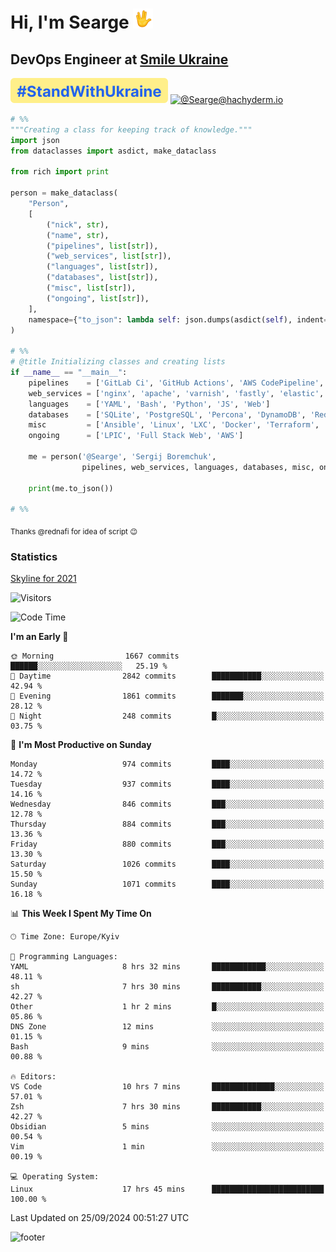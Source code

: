 # Hi, I'm Searge <img src="images/vulcan.webp" style="display: inline-block; margin: 0; height: 2rem" alt="Vulcan salute" />

## DevOps Engineer at [Smile Ukraine](https://smile-ukraine.com/en)

[![Stand With Ukraine](https://raw.githubusercontent.com/vshymanskyy/StandWithUkraine/main/badges/StandWithUkraine.svg)](https://stand-with-ukraine.pp.ua)
<a rel="me" href="https://hachyderm.io/@Searge">![@Searge@hachyderm.io](https://img.shields.io/badge/-@Searge-%232B90D9?logo=mastodon&logoColor=white)</a>

```python
# %%
"""Creating a class for keeping track of knowledge."""
import json
from dataclasses import asdict, make_dataclass

from rich import print

person = make_dataclass(
    "Person",
    [
        ("nick", str),
        ("name", str),
        ("pipelines", list[str]),
        ("web_services", list[str]),
        ("languages", list[str]),
        ("databases", list[str]),
        ("misc", list[str]),
        ("ongoing", list[str]),
    ],
    namespace={"to_json": lambda self: json.dumps(asdict(self), indent=4)},
)

# %%
# @title Initializing classes and creating lists
if __name__ == "__main__":
    pipelines    = ['GitLab Ci', 'GitHub Actions', 'AWS CodePipeline', 'Jenkins']
    web_services = ['nginx', 'apache', 'varnish', 'fastly', 'elastic', 'solr']
    languages    = ['YAML', 'Bash', 'Python', 'JS', 'Web']
    databases    = ['SQLite', 'PostgreSQL', 'Percona', 'DynamoDB', 'Redis']
    misc         = ['Ansible', 'Linux', 'LXC', 'Docker', 'Terraform', 'AWS']
    ongoing      = ['LPIC', 'Full Stack Web', 'AWS']

    me = person('@Searge', 'Sergij Boremchuk',
                pipelines, web_services, languages, databases, misc, ongoing)

    print(me.to_json())

# %%

```

<sub>Thanks @rednafi for idea of script :wink:</sub>

### Statistics

[Skyline for 2021](https://skyline.github.com/Searge/2021)

![Visitors](https://komarev.com/ghpvc/?username=searge&label=Profile%20views&color=0e75b6&style=flat) 
<!--START_SECTION:waka-->
![Code Time](http://img.shields.io/badge/Code%20Time-2%2C785%20hrs%2043%20mins-blue)

**I'm an Early 🐤** 

```text
🌞 Morning                1667 commits        ██████░░░░░░░░░░░░░░░░░░░   25.19 % 
🌆 Daytime                2842 commits        ███████████░░░░░░░░░░░░░░   42.94 % 
🌃 Evening                1861 commits        ███████░░░░░░░░░░░░░░░░░░   28.12 % 
🌙 Night                  248 commits         █░░░░░░░░░░░░░░░░░░░░░░░░   03.75 % 
```
📅 **I'm Most Productive on Sunday** 

```text
Monday                   974 commits         ████░░░░░░░░░░░░░░░░░░░░░   14.72 % 
Tuesday                  937 commits         ████░░░░░░░░░░░░░░░░░░░░░   14.16 % 
Wednesday                846 commits         ███░░░░░░░░░░░░░░░░░░░░░░   12.78 % 
Thursday                 884 commits         ███░░░░░░░░░░░░░░░░░░░░░░   13.36 % 
Friday                   880 commits         ███░░░░░░░░░░░░░░░░░░░░░░   13.30 % 
Saturday                 1026 commits        ████░░░░░░░░░░░░░░░░░░░░░   15.50 % 
Sunday                   1071 commits        ████░░░░░░░░░░░░░░░░░░░░░   16.18 % 
```


📊 **This Week I Spent My Time On** 

```text
🕑︎ Time Zone: Europe/Kyiv

💬 Programming Languages: 
YAML                     8 hrs 32 mins       ████████████░░░░░░░░░░░░░   48.11 % 
sh                       7 hrs 30 mins       ███████████░░░░░░░░░░░░░░   42.27 % 
Other                    1 hr 2 mins         █░░░░░░░░░░░░░░░░░░░░░░░░   05.86 % 
DNS Zone                 12 mins             ░░░░░░░░░░░░░░░░░░░░░░░░░   01.15 % 
Bash                     9 mins              ░░░░░░░░░░░░░░░░░░░░░░░░░   00.88 % 

🔥 Editors: 
VS Code                  10 hrs 7 mins       ██████████████░░░░░░░░░░░   57.01 % 
Zsh                      7 hrs 30 mins       ███████████░░░░░░░░░░░░░░   42.27 % 
Obsidian                 5 mins              ░░░░░░░░░░░░░░░░░░░░░░░░░   00.54 % 
Vim                      1 min               ░░░░░░░░░░░░░░░░░░░░░░░░░   00.19 % 

💻 Operating System: 
Linux                    17 hrs 45 mins      █████████████████████████   100.00 % 
```


 Last Updated on 25/09/2024 00:51:27 UTC
<!--END_SECTION:waka-->

![footer](https://capsule-render.vercel.app/api?type=waving&color=gradient&customColorList=14,21&height=82&section=footer)
